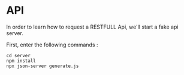 # API

In order to learn how to request a RESTFULL Api, we'll start a fake api server.

First, enter the following commands :

```shell
cd server
npm install
npx json-server generate.js 
```

